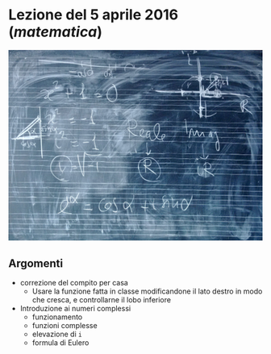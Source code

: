 # Lezione del 5 aprile 2016 (*matematica*)

![blackboard](./P_20160405.jpg)

## Argomenti

* correzione del compito per casa
  * Usare la funzione fatta in classe modificandone il lato destro in modo che cresca, e controllarne il lobo inferiore
* Introduzione ai numeri complessi
  * funzionamento
  * funzioni complesse
  * elevazione di `i`
  * formula di Eulero
